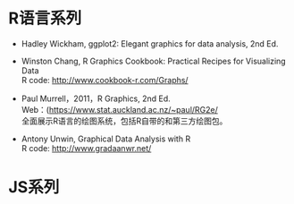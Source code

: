 # R语言系列

- Hadley Wickham, ggplot2: Elegant graphics for data analysis, 2nd Ed.

- Winston Chang, R Graphics Cookbook: Practical Recipes for Visualizing Data  
R code: http://www.cookbook-r.com/Graphs/

- Paul Murrell，2011，R Graphics, 2nd Ed.  
Web：(https://www.stat.auckland.ac.nz/~paul/RG2e/  
全面展示R语言的绘图系统，包括R自带的和第三方绘图包。

- Antony Unwin, Graphical Data Analysis with R  
R code: http://www.gradaanwr.net/

# JS系列
